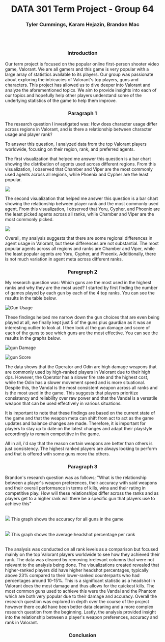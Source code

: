 <div align="center"><H1> DATA 301 Term Project - Group 64
<H3> Tyler Cummings, Karam Hejazin, Brandon Mac </div>

<br/>
<br/>
<div align="center"> <H3> Introduction </div>


   Our term project is focused on the popular online first-person shooter video game, Valorant. We are all gamers and this game is very popular with a large array of statistics available to its players. Our group was passionate about exploring the intricacies of Valorant's top players, guns and characters. This project has allowed us to dive deeper into Valorant and analyze the aforementioned topics. We aim to provide insights into each of our topics and hopefully help other players understand some of the underlying statistics of the game to help them improve.



<div align="center"> <H3> Paragraph 1 </div>

The research question I investigated was: How does character usage differ across regions in Valorant, and is there a relationship between character usage and player rank?

To answer this question, I analyzed data from the top Valorant players worldwide, focusing on their region, rank, and preferred agents.

The first visualization that helped me answer this question is a bar chart showing the distribution of agents used across different regions. From this visualization, I observed that Chamber and Viper are the most commonly used agents across all regions, while Phoenix and Cypher are the least popular.

![](images/ByRegion.jpg)

The second visualization that helped me answer this question is a bar chart showing the relationship between player rank and the most commonly used agent. From this visualization, I observed that Yoru, Cypher, and Phoenix are the least picked agents across all ranks, while Chamber and Viper are the most commonly picked.

![](images/ByRank.jpg)


Overall, my analysis suggests that there are some regional differences in agent usage in Valorant, but these differences are not substantial. The most popular agents across all regions and ranks are Chamber and Viper, while the least popular agents are Yoru, Cypher, and Phoenix. Additionally, there is not much variation in agent meta across different ranks. 


<div align="center"> <H3> Paragraph 2 </div>

My research question was: Which guns are the most used in the highest ranks and why they are the most used? I started by first finding the number of games played by each gun by each of the 4 top ranks. You can see the results in the table below.

![Gun Usage](images/KH_Usage.png)

These findings helped me narrow down the gun choices that are even being played at all, we finally kept just 5 of the guns plus gaurdian as it was an interesting outlier to look at. I then look at the gun damage and score of each of the guns to see which guns are the most effective. You can see the results in the graphs below.

![gun Damage](images/KH_Dmg.png)
   
![gun Score](images/KH_Score.png)

The data shows that the Operator and Odin are high damage weapons that are commonly used by high-ranked players in Valorant due to their high dps. However, the Operator has a slower fire rate and the highest cost, while the Odin has a slower movement speed and is more situational. Despite this, the Vandal is the most consistent weapon across all ranks and is the most used in the game. This suggests that players prioritize consistency and reliability over raw power and that the Vandal is a versatile weapon that can be used effectively in various situations.

It is important to note that these findings are based on the current state of the game and that the weapon meta can shift from act to act as the game updates and balance changes are made. Therefore, it is important for players to stay up to date on the latest changes and adapt their playstyle accordingly to remain competitive in the game.

All in all, i'd say that the reason certain weapons are better than others is just consistency. The highest ranked players are always looking to perform and that is offered with some guns more tha others.
<div align="center"> <H3> Paragraph 3 </div>


   Brandon's research question was as follows; "What is the relationship between a player's weapon preferences, their accuracy with said weapons and their overall performance in terms of kills, wins and their rating in competitive play. How will these relationships differ across the ranks and as players get to a higher rank will there be a specific gun that players use to achieve this"
   <br>
   <br>

   ![](/images/gun_BM.png) 
   This graph shows the accuracy for all guns in the game
   <br>
   <br>

   ![](/images/rank_BM.png)
   This graph shows the average headshot percentage per rank
   <br>
   <br>

   The analysis was conducted on all rank levels as a comparison but focused mainly on the top Valorant players worldwide to see how they achieved their rank. The data was cleaned by removing irrelevant columns that were not relevant to the analysis being done. The visualizations created revealed that higher-ranked players did have higher headshot percentages, typically above 23% compared to their lower-ranked counterparts who had percentages around 10-15%. This is a significant statistic as a headshot in Valorant does the most damage and thus allows for the quickest kills. The most common guns used to achieve this were the Vandal and the Phantom which are both very popular due to their damage and accuracy. Overall the research question was explored in depth over the course of the project however there could have been better data cleaning and a more complex research question from the beginning. Lastly, the analysis provided insight into the relationship between a player's weapon preferences, accuracy and rank in Valorant.

<div align="center"> <H3> Conclusion </div>

